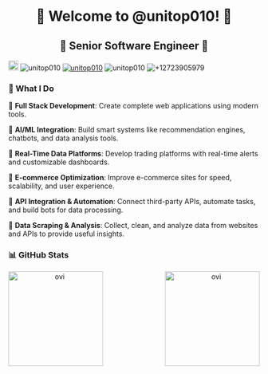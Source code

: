 <h1 align="center" title="...and I'm happy to see you here :)">👋 Welcome to @unitop010! 👋</a></h1>

<h2 align="center">🏅 Senior Software Engineer 🏅</h2>

<p align="left">
  <img height="20" src="https://img.shields.io/github/followers/unitop010?label=follow&logo=github&style=flat" />
  <img src="https://komarev.com/ghpvc/?username=unitop010&label=Profile%20views&color=orange&style=flat" alt="unitop010" />
  <a href="https://t.me/unitop010"><img src="https://img.shields.io/badge/unitop010-grey?style=flat&logo=telegram" alt="unitop010" /></a>
  <img src="https://img.shields.io/badge/unitop010-grey?style=flat&logo=discord" alt="unitop010" />
  <img src="https://img.shields.io/badge/+12723905979-grey?style=flat&logo=whatsapp" alt="+12723905979" />
</p>

<h3>📌 What I Do </h3>

🌱 **Full Stack Development**: Create complete web applications using modern tools.


🌱 **AI/ML Integration**: Build smart systems like recommendation engines, chatbots, and data analysis tools.

🌱 **Real-Time Data Platforms**: Develop trading platforms with real-time alerts and customizable dashboards.

🌱 **E-commerce Optimization**: Improve e-commerce sites for speed, scalability, and user experience.

🌱 **API Integration & Automation**: Connect third-party APIs, automate tasks, and build bots for data processing.

🌱 **Data Scraping & Analysis**: Collect, clean, and analyze data from websites and APIs to provide useful insights.

<h3>📊 GitHub Stats</h3>
<div align="center">
  <p><img height=190 align="left" src="https://github-readme-stats.vercel.app/api?username=unitop010&show_icons=true&locale=en&theme=chartreuse-dark" alt="ovi" /></p>
  <p><img height=190 align="right" src="https://github-readme-stats.vercel.app/api/top-langs?username=unitop010&show_icons=true&locale=en&layout=compact&theme=chartreuse-dark" alt="ovi" /></p>
</div>
